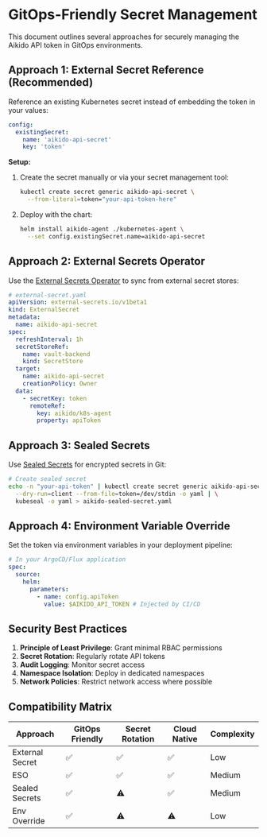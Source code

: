 # GitOps-Friendly Secret Management

This document outlines several approaches for securely managing the Aikido API token in GitOps environments.

## Approach 1: External Secret Reference (Recommended)

Reference an existing Kubernetes secret instead of embedding the token in your values:

```yaml
config:
  existingSecret:
    name: 'aikido-api-secret'
    key: 'token'
```

**Setup:**

1. Create the secret manually or via your secret management tool:

   ```bash
   kubectl create secret generic aikido-api-secret \
     --from-literal=token="your-api-token-here"
   ```

2. Deploy with the chart:
   ```bash
   helm install aikido-agent ./kubernetes-agent \
     --set config.existingSecret.name=aikido-api-secret
   ```

## Approach 2: External Secrets Operator

Use the [External Secrets Operator](https://external-secrets.io/) to sync from external secret stores:

```yaml
# external-secret.yaml
apiVersion: external-secrets.io/v1beta1
kind: ExternalSecret
metadata:
  name: aikido-api-secret
spec:
  refreshInterval: 1h
  secretStoreRef:
    name: vault-backend
    kind: SecretStore
  target:
    name: aikido-api-secret
    creationPolicy: Owner
  data:
    - secretKey: token
      remoteRef:
        key: aikido/k8s-agent
        property: apiToken
```

## Approach 3: Sealed Secrets

Use [Sealed Secrets](https://sealed-secrets.netlify.app/) for encrypted secrets in Git:

```bash
# Create sealed secret
echo -n "your-api-token" | kubectl create secret generic aikido-api-secret \
  --dry-run=client --from-file=token=/dev/stdin -o yaml | \
  kubeseal -o yaml > aikido-sealed-secret.yaml
```

## Approach 4: Environment Variable Override

Set the token via environment variables in your deployment pipeline:

```yaml
# In your ArgoCD/Flux application
spec:
  source:
    helm:
      parameters:
        - name: config.apiToken
          value: $AIKIDO_API_TOKEN # Injected by CI/CD
```

## Security Best Practices

1. **Principle of Least Privilege**: Grant minimal RBAC permissions
2. **Secret Rotation**: Regularly rotate API tokens
3. **Audit Logging**: Monitor secret access
4. **Namespace Isolation**: Deploy in dedicated namespaces
5. **Network Policies**: Restrict network access where possible

## Compatibility Matrix

| Approach        | GitOps Friendly | Secret Rotation | Cloud Native | Complexity |
| --------------- | --------------- | --------------- | ------------ | ---------- |
| External Secret | ✅              | ✅              | ✅           | Low        |
| ESO             | ✅              | ✅              | ✅           | Medium     |
| Sealed Secrets  | ✅              | ⚠️              | ✅           | Medium     |
| Env Override    | ✅              | ⚠️              | ⚠️           | Low        |
